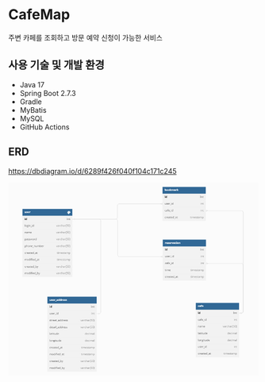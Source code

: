 # CafeMap
주변 카페를 조회하고 방문 예약 신청이 가능한 서비스

## 사용 기술 및 개발 환경

- Java 17
- Spring Boot 2.7.3
- Gradle
- MyBatis
- MySQL
- GitHub Actions

## ERD

https://dbdiagram.io/d/6289f426f040f104c171c245

![img](https://github.com/dilmah0203/TIL/blob/main/Image/E-R%20Diagram.PNG)
